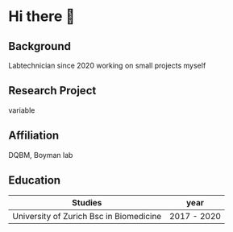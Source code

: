 # Hi there 👋
## Background
Labtechnician since 2020 
working on small projects myself

## Research Project
variable

## Affiliation
DQBM, Boyman lab
## Education
|Studies|year|
|-|-|
|University of Zurich Bsc in Biomedicine|2017 - 2020|
